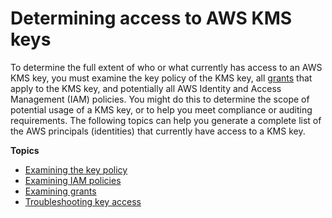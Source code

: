 # Determining access to AWS KMS keys<a name="determining-access"></a>

To determine the full extent of who or what currently has access to an AWS KMS key, you must examine the key policy of the KMS key, all [grants](grants.md) that apply to the KMS key, and potentially all AWS Identity and Access Management \(IAM\) policies\. You might do this to determine the scope of potential usage of a KMS key, or to help you meet compliance or auditing requirements\. The following topics can help you generate a complete list of the AWS principals \(identities\) that currently have access to a KMS key\.

**Topics**
+ [Examining the key policy](determining-access-key-policy.md)
+ [Examining IAM policies](determining-access-iam-policies.md)
+ [Examining grants](determining-access-grants.md)
+ [Troubleshooting key access](policy-evaluation.md)